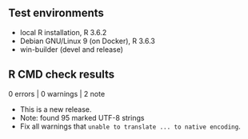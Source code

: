 ## Test environments
* local R installation, R 3.6.2
* Debian GNU/Linux 9 (on Docker), R 3.6.3
* win-builder (devel and release)

## R CMD check results

0 errors | 0 warnings | 2 note

* This is a new release.
* Note: found 95 marked UTF-8 strings
* Fix all warnings that `unable to translate ... to native encoding`.
